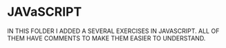 # JAVaSCRIPT

IN THIS FOLDER I ADDED A SEVERAL EXERCISES IN JAVASCRIPT.
ALL OF THEM HAVE COMMENTS TO MAKE THEM EASIER TO UNDERSTAND.
